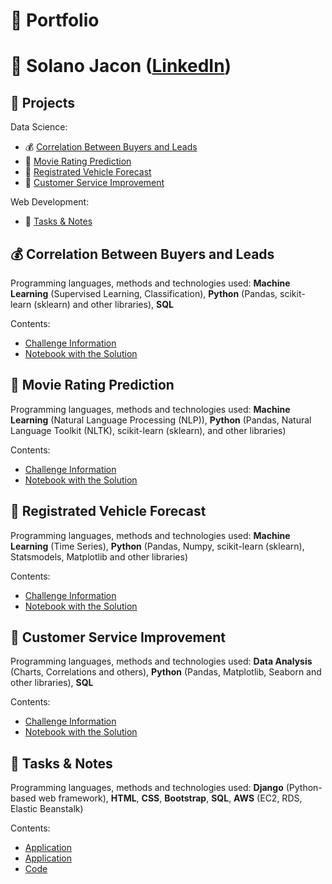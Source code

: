 # :file_folder: Portfolio


# :brain: Solano Jacon ([LinkedIn](https://www.linkedin.com/in/solanojacon/))


## :open_file_folder: Projects

Data Science:
- :moneybag: [Correlation Between Buyers and Leads](#:moneybag:-correlation-between-buyers-and-leads)
- :movie_camera: [Movie Rating Prediction](#:movie_camera:-movie-rating-prediction)
- :car: [Registrated Vehicle Forecast](#:car:-registrated-vehicle-forecast)
- :raising_hand: [Customer Service Improvement](#:raising_hand:-customer-service-improvement)

Web Development:
- :briefcase: [Tasks & Notes](#:briefcase:-tasks-&-notes)


## :moneybag: Correlation Between Buyers and Leads

Programming languages, methods and technologies used: **Machine Learning** (Supervised Learning, Classification), **Python** (Pandas, scikit-learn (sklearn) and other libraries), **SQL**

Contents:
- [Challenge Information](Correlation_Between_Buyers_and_Leads/README.md)
- [Notebook with the Solution](Correlation_Between_Buyers_and_Leads/Correlation_Between_Buyers_and_Leads.ipynb)


## :movie_camera: Movie Rating Prediction

Programming languages, methods and technologies used: **Machine Learning** (Natural Language Processing (NLP)), **Python** (Pandas, Natural Language Toolkit (NLTK), scikit-learn (sklearn), and other libraries)

Contents:
- [Challenge Information](Movie_Rating_Prediction/README.md)
- [Notebook with the Solution](Movie_Rating_Prediction/Movie_Rating_Prediction.ipynb)


## :car: Registrated Vehicle Forecast

Programming languages, methods and technologies used: **Machine Learning** (Time Series), **Python** (Pandas, Numpy, scikit-learn (sklearn), Statsmodels, Matplotlib and other libraries)

Contents:
- [Challenge Information](Registrated_Vehicle_Forecast/README.md)
- [Notebook with the Solution](Registrated_Vehicle_Forecast/Registrated_Vehicle_Forecast.ipynb)


## :raising_hand: Customer Service Improvement

Programming languages, methods and technologies used: **Data Analysis** (Charts, Correlations and others), **Python** (Pandas, Matplotlib, Seaborn and other libraries), **SQL**

Contents:
- [Challenge Information](Customer_Service_Improvement/README.md)
- [Notebook with the Solution](Customer_Service_Improvement/Customer_Service_Improvement.ipynb)


## :briefcase: Tasks & Notes

Programming languages, methods and technologies used: **Django** (Python-based web framework), **HTML**, **CSS**, **Bootstrap**, **SQL**, **AWS** (EC2, RDS, Elastic Beanstalk)

Contents:
- <a href="http://django-portfolio.us-east-2.elasticbeanstalk.com/" target="_blank">Application</a>
- [Application](http://django-portfolio.us-east-2.elasticbeanstalk.com/)
- [Code](django_portfolio)